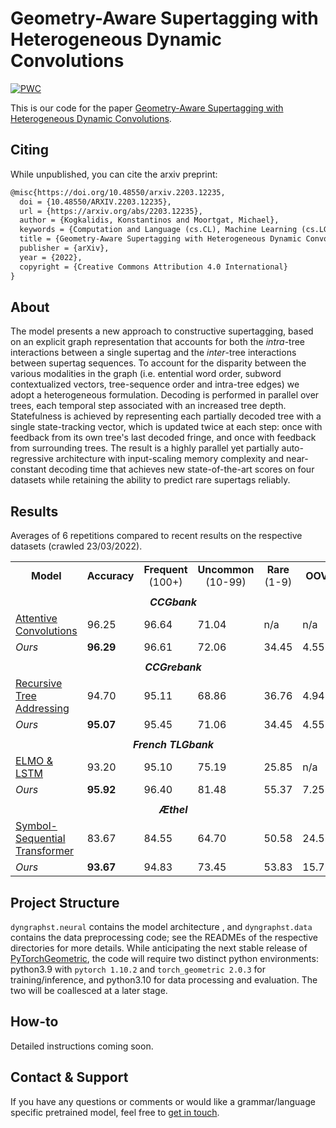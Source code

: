 # Geometry-Aware Supertagging with Heterogeneous Dynamic Convolutions

[![PWC](https://img.shields.io/endpoint.svg?url=https://paperswithcode.com/badge/geometry-aware-supertagging-with/ccg-supertagging-on-ccgbank)](https://paperswithcode.com/sota/ccg-supertagging-on-ccgbank?p=geometry-aware-supertagging-with)

This is our code for the paper [Geometry-Aware Supertagging with Heterogeneous Dynamic Convolutions](https://arxiv.org/abs/2203.12235).

## Citing
While unpublished, you can cite the arxiv preprint:
```latex
@misc{https://doi.org/10.48550/arxiv.2203.12235,
  doi = {10.48550/ARXIV.2203.12235},  
  url = {https://arxiv.org/abs/2203.12235},
  author = {Kogkalidis, Konstantinos and Moortgat, Michael},
  keywords = {Computation and Language (cs.CL), Machine Learning (cs.LG), FOS: Computer and information sciences, FOS: Computer and information sciences},
  title = {Geometry-Aware Supertagging with Heterogeneous Dynamic Convolutions},
  publisher = {arXiv},
  year = {2022},
  copyright = {Creative Commons Attribution 4.0 International}
}

```

## About
The model presents a new approach to constructive supertagging, based on an explicit graph representation that accounts
for both the _intra_-tree interactions between a single supertag and the _inter_-tree interactions between supertag
sequences.
To account for the disparity between the various modalities in the graph 
(i.e. entential word order, subword contextualized vectors, tree-sequence order and intra-tree edges) we adopt a 
heterogeneous formulation.
Decoding is performed in parallel over trees, each temporal step associated with an increased tree depth.
Statefulness is achieved by representing each partially decoded tree with a single state-tracking vector, which is 
updated twice at each step: once with feedback from its own tree's last decoded fringe, and once with feedback
from surrounding trees.
The result is a highly parallel yet partially auto-regressive architecture with input-scaling memory complexity and 
near-constant decoding time that achieves new state-of-the-art scores on four datasets while retaining the ability to 
predict rare supertags reliably.

## Results
Averages of 6 repetitions compared to recent results on the respective datasets (crawled 23/03/2022).

<table>
    <tr>
        <td><center><b>Model</b></center></td>
        <td><center><b>Accuracy</b></center></td>
        <td><center><b>Frequent</b> (100+)</center></td>
        <td><center><b>Uncommon</b> (10-99)</center></td>
        <td><center><b>Rare</b> (1-9)</center></td>
        <td><center><b>OOV</b></center></td>
    </tr>
    <tr>
        <td colspan="6"></td>
    </tr>
    <tr>
        <td colspan="6"><center><b><i>CCGbank</i></b></center></td>
    </tr>
    <tr>
        <td><a href="https://github.com/cuhksz-nlp/NeST-CCG">Attentive Convolutions</a> </td>
        <td>96.25</td>
        <td>96.64</td>
        <td>71.04</td>
        <td>n/a</td>
        <td>n/a</td>
    </tr>
    <tr>
        <td><i>Ours</i></td>
        <td><b>96.29</b></td>
        <td>96.61</td>
        <td>72.06</td>
        <td>34.45</td>
        <td>4.55</td>
    </tr>
    <tr>
        <td colspan="6"></td>
    </tr>
    <tr>
        <td colspan="6"><center><b><i>CCGrebank</i></b></center></td>
    </tr>
    <tr>
        <td><a href="https://github.com/jakpra/treeconstructive-supertagging">Recursive Tree Addressing</a></td>
        <td>94.70</td>
        <td>95.11</td>
        <td>68.86</td>
        <td>36.76</td>
        <td>4.94</td>
    </tr>
    <tr>
        <td><i>Ours</i></td>
        <td><b>95.07</b></td>
        <td>95.45</td>
        <td>71.06</td>
        <td>34.45</td>
        <td>4.55</td>
    </tr>
    <tr>
        <td colspan="6"></td>
    </tr>
    <tr>
        <td colspan="6"><center><b><i>French TLGbank</i></b></center></td>
    </tr>
    <tr>
        <td><a href="https://richardmoot.github.io/Slides/WoLLIC2019.pdf">ELMO & LSTM</a></td>
        <td>93.20</td>
        <td>95.10</td>
        <td>75.19</td>
        <td>25.85</td>
        <td>n/a</td>
    </tr>
    <tr>
        <td><i>Ours</i></td>
        <td><b>95.92</b></td>
        <td>96.40</td>
        <td>81.48</td>
        <td>55.37</td>
        <td>7.25</td>
    </tr>
    <tr>
        <td colspan="6"></td>
    </tr>
    <tr>
        <td colspan="6"><center><b><i>Æthel</i></b></center></td>
    </tr>
    <tr>
        <td><a href="https://github.com/konstantinosKokos/neural-proof-nets">Symbol-Sequential Transformer</a></td>
        <td>83.67</td>
        <td>84.55</td>
        <td>64.70</td>
        <td>50.58</td>
        <td>24.55</td>
    </tr>
    <tr>
        <td><i>Ours</i></td>
        <td><b>93.67</b></td>
        <td>94.83</td>
        <td>73.45</td>
        <td>53.83</td>
        <td>15.79</td>
</table>

## Project Structure
`dyngraphst.neural` contains the model architecture , and `dyngraphst.data` contains the data preprocessing code; see 
the READMEs of the respective directories for more details.
While anticipating the next stable release of [PyTorchGeometric](https://pytorch-geometric.readthedocs.io/en/latest/),
the code will require two distinct python environments: python3.9 with `pytorch 1.10.2` and 
`torch_geometric 2.0.3` for training/inference, and python3.10 for data processing and evaluation.
The two will be coallesced at a later stage.

## How-to
Detailed instructions coming soon. 

## Contact & Support
If you have any questions or comments or would like a grammar/language specific pretrained model,
feel free to [get in touch](k.kogkalidis@uu.nl).